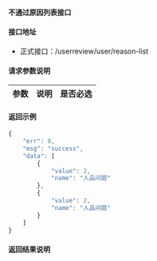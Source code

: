 #### 不通过原因列表接口

#### 接口地址
  * 正式接口：/userreview/user/reason-list

#### 请求参数说明
|  参数         |说明          |是否必选|
| ------------- |:-------------|:-----:|

#### 返回示例
```javascript
{
    "err": 0,
    "msg": "success",
    "data": [
        {
            "value": 2,
            "name": "人品问题"
        },
        {
            "value": 2,
            "name": "人品问题"
        }
    ]
}
```

#### 返回结果说明
```javascript

```